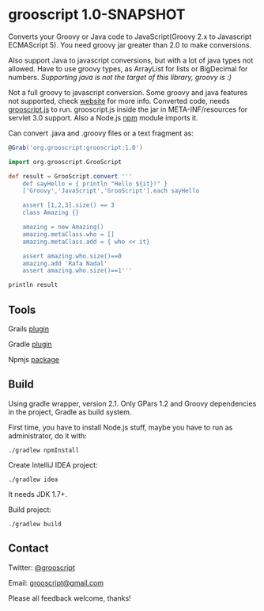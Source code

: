 grooscript 1.0-SNAPSHOT
=======================

Converts your Groovy or Java code to JavaScript(Groovy 2.x to Javascript ECMAScript 5). You need groovy jar greater
than 2.0 to make conversions.

Also support Java to javascript conversions, but with a lot of java types not allowed. Have to use groovy types, as
ArrayList for lists or BigDecimal for numbers. *Supporting java is not the target of this library, groovy is :)*

Not a full groovy to javascript conversion. Some groovy and java features not supported, check
[website](http://grooscript.org) for more info. Converted code, needs
[grooscript.js](https://github.com/chiquitinxx/grooscript/blob/master/src/main/resources/META-INF/resources/grooscript.js)
to run. grooscript.js inside the jar in META-INF/resources for servlet 3.0 support. Also a Node.js
[npm](http://www.npmjs.org/package/grooscript) module imports it.

Can convert .java and .groovy files or a text fragment as:

```groovy
@Grab('org.grooscript:grooscript:1.0')

import org.grooscript.GrooScript

def result = GrooScript.convert '''
    def sayHello = { println "Hello ${it}!" }
    ['Groovy','JavaScript','GrooScript'].each sayHello

    assert [1,2,3].size() == 3
    class Amazing {}

    amazing = new Amazing()
    amazing.metaClass.who = []
    amazing.metaClass.add = { who << it}

    assert amazing.who.size()==0
    amazing.add 'Rafa Nadal'
    assert amazing.who.size()==1'''

println result
```

Tools
-----

Grails [plugin](http://grails.org/plugin/grooscript)

Gradle [plugin](http://plugins.gradle.org/plugin/org.grooscript.conversion)

Npmjs [package](https://www.npmjs.org/package/grooscript)

Build
-----
Using gradle wrapper, version 2.1. Only GPars 1.2 and Groovy dependencies in the project, Gradle as build system.

First time, you have to install Node.js stuff, maybe you have to run as administrator, do it with:

    ./gradlew npmInstall

Create IntelliJ IDEA project:

    ./gradlew idea

It needs JDK 1.7+.

Build project:

    ./gradlew build

Contact
-------

Twitter: [@grooscript](http://twitter.com/grooscript)

Email: <grooscript@gmail.com>

Please all feedback welcome, thanks!
